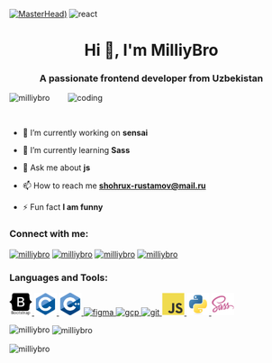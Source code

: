 [![MasterHead]([https://amonigel.com/wp-content/uploads/2022/06/thoughtworks-gif_dribbble.gif))](https://rishavchanda.io)
<img src="https://amonigel.com/wp-content/uploads/2022/06/thoughtworks-gif_dribbble.gif" alt="react"/>
<h1 align="center">Hi 👋, I'm MilliyBro</h1>
<h3 align="center">A passionate frontend developer from Uzbekistan</h3>
<img align="right" alt="coding" width="400" src="[https://media.tenor.com/2uyENRmiUt0AAAAC/coding.gif](https://amonigel.com/wp-content/uploads/2022/06/thoughtworks-gif_dribbble.gif)">

<p align="left"> <img src="https://komarev.com/ghpvc/?username=milliybro&label=Profile%20views&color=0e75b6&style=flat" alt="milliybro" /> </p>

<p align="left"> <a href="https://twitter.com/" target="blank"><img src="https://img.shields.io/twitter/follow/?logo=twitter&style=for-the-badge" alt="" /></a> </p>

- 🔭 I’m currently working on **sensai**

- 🌱 I’m currently learning **Sass**

- 💬 Ask me about **js**

- 📫 How to reach me **shohrux-rustamov@mail.ru**

- ⚡ Fun fact **I am funny**

<h3 align="left">Connect with me:</h3>
<p align="left">
<a href="https://dev.to/milliybro" target="blank"><img align="center" src="https://raw.githubusercontent.com/rahuldkjain/github-profile-readme-generator/master/src/images/icons/Social/devto.svg" alt="milliybro" height="30" width="40" /></a>
<a href="https://fb.com/milliybro" target="blank"><img align="center" src="https://raw.githubusercontent.com/rahuldkjain/github-profile-readme-generator/master/src/images/icons/Social/facebook.svg" alt="milliybro" height="30" width="40" /></a>
<a href="https://instagram.com/milliybro" target="blank"><img align="center" src="https://raw.githubusercontent.com/rahuldkjain/github-profile-readme-generator/master/src/images/icons/Social/instagram.svg" alt="milliybro" height="30" width="40" /></a>
<a href="https://www.youtube.com/c/milliybro" target="blank"><img align="center" src="https://raw.githubusercontent.com/rahuldkjain/github-profile-readme-generator/master/src/images/icons/Social/youtube.svg" alt="milliybro" height="30" width="40" /></a>
</p>

<h3 align="left">Languages and Tools:</h3>
<p align="left"> <a href="https://getbootstrap.com" target="_blank" rel="noreferrer"> <img src="https://raw.githubusercontent.com/devicons/devicon/master/icons/bootstrap/bootstrap-plain-wordmark.svg" alt="bootstrap" width="40" height="40"/> </a> <a href="https://www.cprogramming.com/" target="_blank" rel="noreferrer"> <img src="https://raw.githubusercontent.com/devicons/devicon/master/icons/c/c-original.svg" alt="c" width="40" height="40"/> </a> <a href="https://www.w3schools.com/cpp/" target="_blank" rel="noreferrer"> <img src="https://raw.githubusercontent.com/devicons/devicon/master/icons/cplusplus/cplusplus-original.svg" alt="cplusplus" width="40" height="40"/> </a> <a href="https://www.figma.com/" target="_blank" rel="noreferrer"> <img src="https://www.vectorlogo.zone/logos/figma/figma-icon.svg" alt="figma" width="40" height="40"/> </a> <a href="https://cloud.google.com" target="_blank" rel="noreferrer"> <img src="https://www.vectorlogo.zone/logos/google_cloud/google_cloud-icon.svg" alt="gcp" width="40" height="40"/> </a> <a href="https://git-scm.com/" target="_blank" rel="noreferrer"> <img src="https://www.vectorlogo.zone/logos/git-scm/git-scm-icon.svg" alt="git" width="40" height="40"/> </a> <a href="https://developer.mozilla.org/en-US/docs/Web/JavaScript" target="_blank" rel="noreferrer"> <img src="https://raw.githubusercontent.com/devicons/devicon/master/icons/javascript/javascript-original.svg" alt="javascript" width="40" height="40"/> </a> <a href="https://www.python.org" target="_blank" rel="noreferrer"> <img src="https://raw.githubusercontent.com/devicons/devicon/master/icons/python/python-original.svg" alt="python" width="40" height="40"/> </a> <a href="https://sass-lang.com" target="_blank" rel="noreferrer"> <img src="https://raw.githubusercontent.com/devicons/devicon/master/icons/sass/sass-original.svg" alt="sass" width="40" height="40"/> </a> </p>

<p><img align="left" src="https://github-readme-stats.vercel.app/api/top-langs?username=milliybro&show_icons=true&locale=en&layout=compact" alt="milliybro" /></p>

<p>&nbsp;<img align="center" src="https://github-readme-stats.vercel.app/api?username=milliybro&show_icons=true&locale=en" alt="milliybro" /></p>

<p><img align="center" src="https://github-readme-streak-stats.herokuapp.com/?user=milliybro&" alt="milliybro" /></p>

